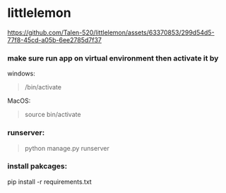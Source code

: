 # littlelemon

 https://github.com/Talen-520/littlelemon/assets/63370853/299d54d5-77f8-45cd-a05b-6ee2785d7f37

### make sure run app on virtual environment then activate it by 

windows:

> /bin/activate

MacOS:

> source bin/activate
 
### runserver:

> python manage.py runserver

### install pakcages:

pip install -r requirements.txt

